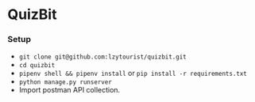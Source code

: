 # QuizBit

### Setup
- `git clone git@github.com:lzytourist/quizbit.git`
- `cd quizbit`
- `pipenv shell && pipenv install` or `pip install -r requirements.txt`
- `python manage.py runserver`
- Import postman API collection.